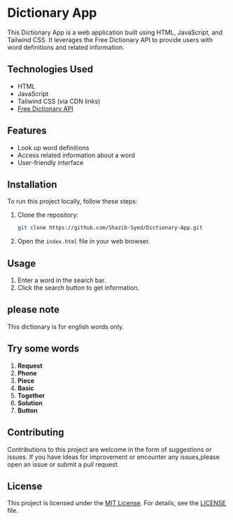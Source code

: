 # Dictionary App

This Dictionary App is a web application built using HTML, JavaScript, and Tailwind CSS. It leverages the Free Dictionary API to provide users with word definitions and related information.

## Technologies Used

- HTML
- JavaScript
- Tailwind CSS (via CDN links)
- [Free Dictionary API](https://dictionaryapi.dev/)

## Features

- Look up word definitions
- Access related information about a word
- User-friendly interface

## Installation

To run this project locally, follow these steps:

1. Clone the repository:
   ```bash
   git clone https://github.com/Shazib-Syed/Dictionary-App.git
   ```

2. Open the `index.html` file in your web browser.

## Usage

1. Enter a word in the search bar.
2. Click the search button to get information.
   
## please note

This dictionary is for english words only.

## Try some words
1.	**Request**
2. **Phone**
3.	**Piece**
4. **Basic**
5.	**Together**
6.	**Solution**
7. **Button**


## Contributing

Contributions to this project are welcome in the form of suggestions or issues. If you have ideas for improvement or encounter any issues,please open an issue or submit a pull request.

## License

This project is licensed under the [MIT License](LICENSE). For details, see the [LICENSE](LICENSE) file.
